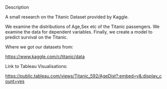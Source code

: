 
Description

A small research on the Titanic Dataset provided by Kaggle.

We examine the distributions of Age,Sex etc of the Titanic passengers.
We examine the data for dependent variables.
Finally, we create a model to predict survival on the Titanic.


Where we got our datasets from:

https://www.kaggle.com/c/titanic/data

Link to Tableau Visualisations:

https://public.tableau.com/views/Titanic_592/AgeDist?:embed=y&:display_count=yes